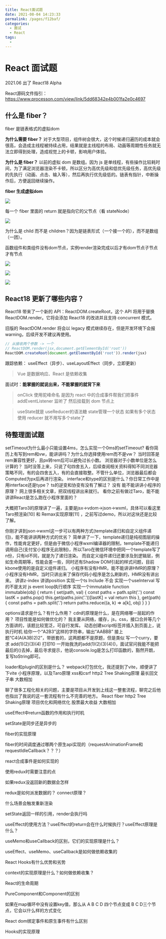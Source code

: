 ```yaml
---
title: React面试题
date: 2021-08-04 14:23:33
permalink: /pages/f12baf/
categories:
  - 面试
  - React
tags:
  - 
---
```


# React 面试题

2021.06 出了 React18 Alpha
<!-- more -->

React源码文件指引：https://www.processon.com/view/link/5dd68342e4b001fa2e0c4697

## 什么是 fiber？

fiber 是链表格式的虚拟dom

**为什么需要 fiber？**
对于大型项目，组件树会很大，这个时候递归遍历的成本就会很高，会造成主线程被持续占用，结果就是主线程的布局、动画等周期性任务就无法立即得到处理，造成视觉上的卡顿，影响用户体验。

**为什么是 fiber？**
以前的虚拟 dom 是数组。因为 js 是单线程，有些操作比较耗时间，为了满足浏览器渲染不卡顿，所以区分为高优先级和低优先级任务，高优先级的先执行（动画、点击、输入等），然后再执行优先级低的。链表有指针，中断操作后，方便返回继续操作。

**fiber 生成虚拟dom**

![](http://66.152.176.25:8000/home/images/diff/fiber.png)

每一个 fiber 里面的 return 就是指向它的父节点（看 stateNode）

![](http://66.152.176.25:8000/home/images/diff/fiber1.png)

为什么是 child 而不是 children？因为是链表形式（一个接一个的），而不是数组（一团）。

函数组件和类组件没有dom节点，实例render渲染完成以后才有dom节点子节点才有节点

![](http://66.152.176.25:8000/home/images/diff/fiber4.png)

![](http://66.152.176.25:8000/home/images/diff/fiber6.png)

![](http://66.152.176.25:8000/home/images/diff/fiber5.png)


## React18 更新了哪些内容？

React18 带来了一个新的 API：ReactDOM.createRoot，这个 API 将用于替换 ReactDOM.render。它将会添加 React18 的改进并且支持 concurrent 模式。

旧版的 ReactDOM.render 将会以 legacy 模式继续存在，但是开发环境下会报 warning，后续开发不建议再使用。

```js
// 从接收两个参数 -> 一个
// ReactDOM.render(jsx,document.getElementById('root'))
ReactDOM.createRoot(document.getElementById('root')).render(jsx)
```

跟踪依赖：
useEffect（异步）、useLayoutEffect（同步，立即更新）

> Vue 是数据响应、React 是依赖收集

面试时：**能掌握的就说出来，不能掌握的就背下来**

> onClick 使用驼峰命名 是因为 react 中的合成事件帮我们把事件addEventListener 监听了 然后挂载到 dom 节点上

> useState就是 useReducer的语法糖 state管理一个状态 如果有多个状态 使用 reducer 就不用写多个state了

## 待整理面试题
setTimeout为什么最小只能设置4ms，怎么实现一个0ms的setTimeout?
看你简历上有写到rem和vw，能讲讲吗？为什么你选择使用rem而不是vw？
当时回答是rem兼容性更好，且px转rem后可以避免过长小数。
浏览器对于小数单位是怎么计算的？
当时没答上来，只说了句四舍五入，后续查阅相关资料得知不同浏览器策略不同，有的会四舍五入，有的会直接取整。不管什么单位，浏览器最后都会Computed为px后再进行渲染。
interface和type的区别是什么？你日常工作中是用interface还是type？
ts的逆变和协变有没有了解过？
没有
能不能讲讲小程序的原理？
网上很多相关文章，把双线程讲出来就行。
看你之前有做过Taro，能不能讲讲React是怎么跑在小程序里面的？

大概把Taro3的原理讲了一遍，主要是jsx->vdom->json->wxml，具体可以看这里 Taro预渲染[10] 和 Remax实现原理[11] ，之前写过demo，所以对这块还是比较了解。

你刚才讲到json->wxml这一步可以有两种方式(template递归和自定义组件递归)，能不能讲讲两种方式的优劣？
简单讲了一下，template递归是纯视图层的操作，性能肯定更好，但是由于微信小程序wxml编译器的限制，template不能递归调用自己(支付宝小程序无此限制)，所以Taro在微信环境中把同一个template写了n份，只有id不同，就是为了递归渲染。
而自定义组件递归还要涉及到逻辑层，例如生命周期等，性能会差一些，同时还有Shadow DOM引起的样式问题，目前kbone使用的是自定义组件递归。
小程序有没有HMR，能不能讲讲HMR的原理？
小程序没有HMR，当时只讲出来了保存代码小程序是怎么刷新的，HMR没有讲出来。
讲讲z-index
讲讲position
实现一个ts Include
不会
实现一个useInterval
写的不是太对
js event loop执行顺序
实现一个immutable
function immutable(obj) {
  return {
    set(path, val) {
      const paths = path.split('.')
      const lastK = paths.pop()
      this.get(paths.join('.'))[lastK] = val
      return this
    },
    get(path) {
      const paths = path.split('.')
      return paths.reduce((a, k) => a[k], obj)
    }
  }
}

options请求是什么？有什么作用？
cdn的原理是什么，是在网络哪一层起的作用？
项目性能是如何做优化的？
我主要从网络，缓存，js，css，接口合并等几个方面讲的，该题比较宽泛，可自行发挥。
动态创建script标签并插入到页面上，说执行时机
给你一个“A2B3”这样的字符串，输出“AABBB”
接上题“C4(A(A3B)2)2”，带嵌套的，这两题都不是原题，但是类似
写一个curry，要求 add(1)(2)(3)(4) 打印10
一开始我洗的add(1)(2)(3)(4)()，面试官问我能不能把最后的()去掉，最后寻求提示，他说console.log是怎么打印函数的，豁然开朗，复写toString即可。

loader和plugin的区别是什么？
webpack打包优化，我还提到了vite，顺便讲了下vite
小程序原理，以及Taro原理
xss和csrf
http2
Tree Shaking原理
最长回文子串
大数相加

聊了很多工程化相关的问题，主要是项目从开发到上线这一整套流程，聊完之后他也指出了我说的这一套流程有什么不完善的地方。
React fiber
http2
Tree Shaking原理
项目优化和网络优化
股票最大收益
大数相加

useEffect中return函数的作用和执行时机


setState是同步还是异步的


fiber的实现原理


fiber的时间调度通过哪两个原生api实现的（requestAnimationFrame和requestIdleCallback？？？）


react合成事件是如何实现的


使用redux时需要注意的点


如果redux没返回新的数据会怎样


redux是如何派发数据的？ connect原理？


什么场景会触发重新渲染


setState返回一样的引用，render会执行吗


useEffect的使用方法？useEffect的return会在什么时候执行？useEffect原理是什么？


useMemo和useCallback的区别，它们的实现原理是什么？


useEffect、useMemo、useCallback是如何做依赖收集的


React Hooks有什么优势和劣势


context的实现原理是什么？如何做依赖收集？


React的生命周期


PureComponent和Component的区别


如果在map循环中没有设置key值，那么从 A B C D 四个节点变成 B C D三个节点，它会以什么样的方式变化


React dom绑定事件和原生事件有什么区别


Hooks的实现原理